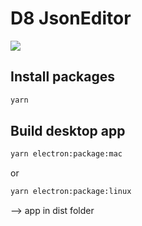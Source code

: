 # D8 JsonEditor

![](demo.gif)


## Install packages

```bash
yarn
```

## Build desktop app

```bash
yarn electron:package:mac
```
or
```bash
yarn electron:package:linux
```

--> app in dist folder


